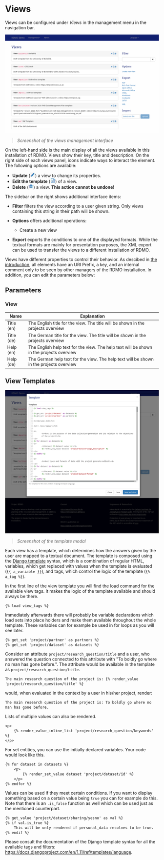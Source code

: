 # Views

Views can be configured under *Views* in the management menu in the navigation bar.

![](../_static/img/screens/views.png)
> *Screenshot of the views management interface*

On the left-hand side is the main display of all the views available in this installation of RDMO. Views show their key, title and description. On the right side of each views panel, icons indicate ways to interact the element. The following options are available:

* **Update** (![](../_static/img/icons/update.png)) a view to change its properties.
* **Edit the template** (![](../_static/img/icons/template.png)) of a view.
* **Delete** (![](../_static/img/icons/delete.png)) a view. **This action cannot be undone!**

The sidebar on the right shows additional interface items:

* **Filter** filters the view according to a user given string. Only views containing this string in their path will be shown.
* **Options** offers additional operations:

  * Create a new view

* **Export** exports the conditions to one of the displayed formats. While the textual formats are mainly for presentation purposes, the XML export can be used to transfer the views to a different installation of RDMO.

Views have different properties to control their behavior. As descibed in [the introduction](../../index.html), all elements have an URI Prefix, a key, and an internal comment only to be seen by other managers of the RDMO installation. In addition, you can edit the parameters below:

## Parameters
### View

|Name|Explanation|
|-|-|
|Title (en)|The English title for the view. The title will be shown in the projects overview|
|Title (de)|The German title for the view.  The title will be shown in the projects overview|
|Help (en)|The English help text for the view. The help text will be shown in the projects overview|
|Help (de)|The German help text for the view. The help text will be shown in the projects overview|


## View Templates

![](../_static/img/screens/template.png)
> *Screenshot of the template modal*

Each view has a template, which determines how the answers given by the user are mapped to a textual document. The template is composed using the [Django template](https://docs.djangoproject.com/en/1.11/ref/templates/language/) syntax, which is a combination of regular HTML, variables, which get replaced with values when the template is evaluated (`{{ a_variable }}`), and tags, which control the logic of the template (`{% a_tag %}`).

In the first line of the view template you will find the load command for the available view tags. It makes the logic of the template available and should always be there.

```django
{% load view_tags %}
```

Immediately afterwards there will probably be variable declarations which load sets into place holders and make them available throughout the whole template. These variables can for example be used in for loops as you will see later.

```django
{% get_set 'project/partner' as partners %}
{% get_set 'project/dataset' as datasets %}
```

Consider an attribute `project/research_question/title` and a user, who answered the question connected to this attribute with "To boldly go where no man has gone before.". The attribute would be available in the template as `project/research_question/title`.

```django
The main research question of the project is: {% render_value 'project/research_question/title' %}
```

would, when evaluated in the context by a user in his/her project, render:

```django
The main research question of the project is: To boldly go where no man has gone before.
```

Lists of multiple values can also be rendered.

```django
<p>
    {% render_value_inline_list 'project/research_question/keywords' %}
</p>
```

For set entities, you can use the initially declared variables. Your code would look like this.

```django
{% for dataset in datasets %}
    <p>
        {% render_set_value dataset 'project/dataset/id' %}
    </p>
{% endfor %}
```

Values can be used if they meet certain conditions. If you want to display something based on a certain value being `true` you can for example do this. Note that there is an `.is_false` function as well which can be used just as the mentioned counterpart.

```django
{% get_value 'project/dataset/sharing/yesno' as val %}
{% if val.is_true %}
    This will be only rendered if personal_data resolves to be true.
{% endif %}
```

Please consult the documentation of the Django template syntax for all the available tags and filters: https://docs.djangoproject.com/en/1.11/ref/templates/language.
